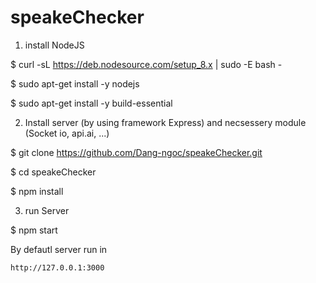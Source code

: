 # speakeChecker

1) install NodeJS

 $ curl -sL https://deb.nodesource.com/setup_8.x | sudo -E bash -
 
 $ sudo apt-get install -y nodejs
 
 $ sudo apt-get install -y build-essential
 
 
2) Install server (by using framework Express) and necsessery module (Socket io, api.ai, ...)

 $ git clone https://github.com/Dang-ngoc/speakeChecker.git
 
 $ cd speakeChecker
 
 $ npm install
 
 
3) run Server


 $ npm start
 
 
 
  By defautl server run in 
  
    http://127.0.0.1:3000
    
